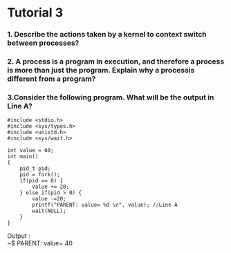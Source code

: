 # Tutorial 3

### 1. Describe the actions taken by a kernel to context switch between processes?

### 2. A process is a program in execution, and therefore a process is more than just the program. Explain why a processis different from a program?

### 3.Consider the following program. What will be the output in Line A?
```
#include <stdio.h> 
#include <sys/types.h> 
#include <unistd.h> 
#include <sys/wait.h>

int value = 60;
int main()
{
    pid_t pid;
    pid = fork();
    if(pid == 0) {
        value += 20;
    } else if(pid > 0) {
        value -=20;
        printf("PARENT: value= %d \n", value); //Line A
        wait(NULL);
    }
}
```
Output :  
~$ PARENT: value= 40
